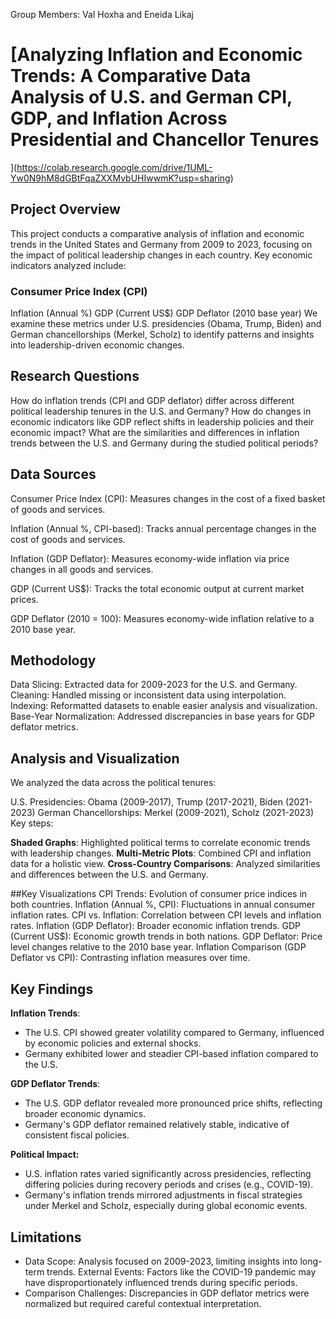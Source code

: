 Group Members: Val Hoxha and Eneida Likaj

# [Analyzing Inflation and Economic Trends: A Comparative Data Analysis of U.S. and German CPI, GDP, and Inflation Across Presidential and Chancellor Tenures
](https://colab.research.google.com/drive/1UML-Yw0N9hM8dGBtFqaZXXMvbUHIwwmK?usp=sharing)


## Project Overview
This project conducts a comparative analysis of inflation and economic trends in the United States and Germany from 2009 to 2023, focusing on the impact of political leadership changes in each country. Key economic indicators analyzed include:

###  Consumer Price Index (CPI)
Inflation (Annual %)
GDP (Current US$)
GDP Deflator (2010 base year)
We examine these metrics under U.S. presidencies (Obama, Trump, Biden) and German chancellorships (Merkel, Scholz) to identify patterns and insights into leadership-driven economic changes.

## Research Questions
How do inflation trends (CPI and GDP deflator) differ across different political leadership tenures in the U.S. and Germany?
How do changes in economic indicators like GDP reflect shifts in leadership policies and their economic impact?
What are the similarities and differences in inflation trends between the U.S. and Germany during the studied political periods?

## Data Sources

Consumer Price Index (CPI): Measures changes in the cost of a fixed basket of goods and services.

Inflation (Annual %, CPI-based): Tracks annual percentage changes in the cost of goods and services.

Inflation (GDP Deflator): Measures economy-wide inflation via price changes in all goods and services.

GDP (Current US$): Tracks the total economic output at current market prices.

GDP Deflator (2010 = 100): Measures economy-wide inflation relative to a 2010 base year.

## Methodology

Data Slicing: Extracted data for 2009-2023 for the U.S. and Germany.
Cleaning: Handled missing or inconsistent data using interpolation.
Indexing: Reformatted datasets to enable easier analysis and visualization.
Base-Year Normalization: Addressed discrepancies in base years for GDP deflator metrics.


## Analysis and Visualization
We analyzed the data across the political tenures:

U.S. Presidencies: Obama (2009-2017), Trump (2017-2021), Biden (2021-2023)
German Chancellorships: Merkel (2009-2021), Scholz (2021-2023)
Key steps:

**Shaded Graphs**: Highlighted political terms to correlate economic trends with leadership changes.
**Multi-Metric Plots**: Combined CPI and inflation data for a holistic view.
**Cross-Country Comparisons**: Analyzed similarities and differences between the U.S. and Germany.

##Key Visualizations
CPI Trends: Evolution of consumer price indices in both countries.
Inflation (Annual %, CPI): Fluctuations in annual consumer inflation rates.
CPI vs. Inflation: Correlation between CPI levels and inflation rates.
Inflation (GDP Deflator): Broader economic inflation trends.
GDP (Current US$): Economic growth trends in both nations.
GDP Deflator: Price level changes relative to the 2010 base year.
Inflation Comparison (GDP Deflator vs CPI): Contrasting inflation measures over time.


## Key Findings
**Inflation Trends**:

* The U.S. CPI showed greater volatility compared to Germany, influenced by economic policies and external shocks.
* Germany exhibited lower and steadier CPI-based inflation compared to the U.S.
  
**GDP Deflator Trends**:

* The U.S. GDP deflator revealed more pronounced price shifts, reflecting broader economic dynamics.
* Germany's GDP deflator remained relatively stable, indicative of consistent fiscal policies.
  
**Political Impact:** 

* U.S. inflation rates varied significantly across presidencies, reflecting differing policies during recovery periods and crises (e.g., COVID-19).
* Germany's inflation trends mirrored adjustments in fiscal strategies under Merkel and Scholz, especially during global economic events.


## Limitations
* Data Scope: Analysis focused on 2009-2023, limiting insights into long-term trends.
External Events: Factors like the COVID-19 pandemic may have disproportionately influenced trends during specific periods.
* Comparison Challenges: Discrepancies in GDP deflator metrics were normalized but required careful contextual interpretation.
